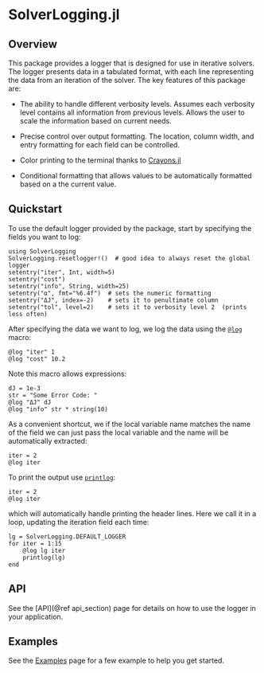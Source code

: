 # SolverLogging.jl

## Overview
This package provides a logger that is designed for use in iterative solvers.
The logger presents data in a tabulated format, with each line representing 
the data from an iteration of the solver. The key features of this package are:

* The ability to handle different verbosity levels. Assumes each verbosity level 
  contains all information from previous levels. Allows the user to scale the 
  information based on current needs.

* Precise control over output formatting. The location, column width, and entry
  formatting for each field can be controlled.

* Color printing to the terminal thanks to [Crayons.jl](https://github.com/KristofferC/Crayons.jl)

* Conditional formatting that allows values to be automatically formatted 
  based on a the current value.

## Quickstart
To use the default logger provided by the package, start by specifying the fields
you want to log:

```@example quickstart; continue=true
using SolverLogging
SolverLogging.resetlogger!()  # good idea to always reset the global logger
setentry("iter", Int, width=5)
setentry("cost")
setentry("info", String, width=25) 
setentry("α", fmt="%6.4f")  # sets the numeric formatting
setentry("ΔJ", index=-2)    # sets it to penultimate column
setentry("tol", level=2)    # sets it to verbosity level 2  (prints less often)
```
After specifying the data we want to log, we log the data using the [`@log`](@ref)
macro:
```@example quickstart; continue=true
@log "iter" 1
@log "cost" 10.2
```
Note this macro allows expressions:
```@example quickstart; continue=true
dJ = 1e-3
str = "Some Error Code: "
@log "ΔJ" dJ
@log "info" str * string(10)
```
As a convenient shortcut, we if the local variable name matches the name of the field
we can just pass the local variable and the name will be automatically extracted:
```@example quickstart; continue=true
iter = 2
@log iter 
```
To print the output use [`printlog`](@ref):
```@example quickstart; continue=true
iter = 2
@log iter 
```
which will automatically handle printing the header lines. Here we call it in a loop,
updating the iteration field each time:
```@example quickstart; continue=false
lg = SolverLogging.DEFAULT_LOGGER
for iter = 1:15
    @log lg iter
    printlog(lg)
end
```


## API
See the [API](@ref api_section) page for details on how to use the logger in your application.

## Examples
See the [Examples](@ref) page for a few example to help you get started.